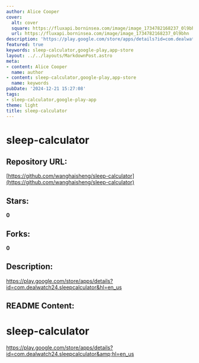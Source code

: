 ```yaml
---
author: Alice Cooper
cover:
  alt: cover
  square: https://fluxapi.borninsea.com/image/image_1734782168237_0l9bhn
  url: https://fluxapi.borninsea.com/image/image_1734782168237_0l9bhn
description: 'https://play.google.com/store/apps/details?id=com.dealwatch24.sleepcalculator&hl=en_us'
featured: true
keywords: sleep-calculator,google-play,app-store
layout: ../../layouts/MarkdownPost.astro
meta:
- content: Alice Cooper
  name: author
- content: sleep-calculator,google-play,app-store
  name: keywords
pubDate: '2024-12-21 15:27:08'
tags:
- sleep-calculator,google-play-app
theme: light
title: sleep-calculator
---
```


# sleep-calculator

## Repository URL: 
[https://github.com/wanghaisheng/sleep-calculator](https://github.com/wanghaisheng/sleep-calculator)

## Stars: 
**0**

## Forks: 
**0**

## Description: 
https://play.google.com/store/apps/details?id=com.dealwatch24.sleepcalculator&hl=en_us

## README Content: 
# sleep-calculator
https://play.google.com/store/apps/details?id=com.dealwatch24.sleepcalculator&amp;hl=en_us

